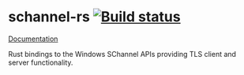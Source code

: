 schannel-rs [![Build status](https://ci.appveyor.com/api/projects/status/vefyauaf0oj10swu/branch/master?svg=true)](https://ci.appveyor.com/project/steffengy/schannel-rs/branch/master)
=====

[Documentation](https://docs.rs/schannel/0/x86_64-pc-windows-msvc/schannel/)

Rust bindings to the Windows SChannel APIs providing TLS client and server functionality.
